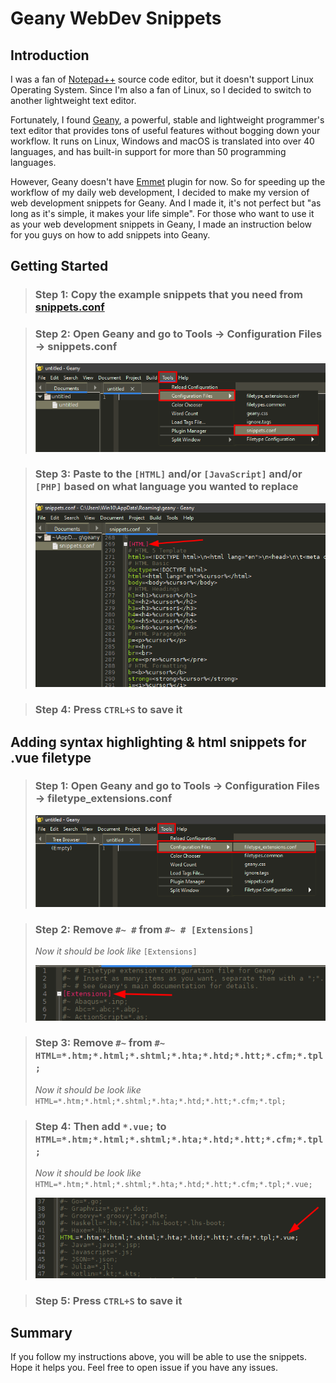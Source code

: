# Geany WebDev Snippets

## Introduction

I was a fan of [Notepad++](https://notepad-plus-plus.org/) source code editor, but it doesn't support Linux Operating System. Since I'm also a fan of Linux, so I decided to switch to another lightweight text editor. 

Fortunately, I found [Geany](https://www.geany.org/), a powerful, stable and lightweight programmer's text editor that provides tons of useful features without bogging down your workflow. It runs on Linux, Windows and macOS is translated into over 40 languages, and has built-in support for more than 50 programming languages.

However, Geany doesn't have [Emmet](https://emmet.io/) plugin for now. So for speeding up the workflow of my daily web development, I decided to make my version of web development snippets for Geany. And I made it, it's not perfect but "as long as it's simple, it makes your life simple". For those who want to use it as your web development snippets in Geany, I made an instruction below for you guys on how to add snippets into Geany.

## Getting Started

> ### Step 1: Copy the example snippets that you need from [snippets.conf](https://github.com/zhaolinlau/Geany-WebDev-Snippets/blob/main/snippets.conf)

> ### Step 2: Open Geany and go to Tools -> Configuration Files -> snippets.conf
>
> ![Step 2](./Step_2.png)

> ### Step 3: Paste to the `[HTML]` and/or `[JavaScript]` and/or `[PHP]` based on what language you wanted to replace
>
> ![Step 3](./Step_3.png)

> ### Step 4: Press `CTRL+S` to save it

## Adding syntax highlighting & html snippets for .vue filetype

> ### Step 1: Open Geany and go to Tools -> Configuration Files -> filetype_extensions.conf
>
> ![Vue Step 1](./Vue_Step_1.png)

> ### Step 2: Remove `#~ #` from `#~ # [Extensions]`
>
> *Now it should be look like* `[Extensions]`
>
> ![Vue Step 2](./Vue_Step_2.png)

> ### Step 3: Remove `#~` from `#~ HTML=*.htm;*.html;*.shtml;*.hta;*.htd;*.htt;*.cfm;*.tpl;`
>
> *Now it should be look like* `HTML=*.htm;*.html;*.shtml;*.hta;*.htd;*.htt;*.cfm;*.tpl;`

> ### Step 4: Then add `*.vue;` to `HTML=*.htm;*.html;*.shtml;*.hta;*.htd;*.htt;*.cfm;*.tpl;`
>
> *Now it should be look like* `HTML=*.htm;*.html;*.shtml;*.hta;*.htd;*.htt;*.cfm;*.tpl;*.vue;`
> 
> ![Vue Step 4](./Vue_Step_4.png)

> ### Step 5: Press `CTRL+S` to save it

## Summary

If you follow my instructions above, you will be able to use the snippets. Hope it helps you. Feel free to open issue if you have any issues. 
